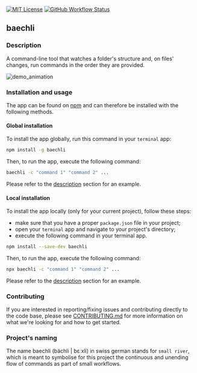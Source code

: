 [![MIT License](https://img.shields.io/badge/license-MIT-green.svg)](https://github.com/sofienekhiari/baechli/blob/main/LICENSE)
[![GitHub Workflow Status](https://img.shields.io/github/workflow/status/sofienekhiari/baechli/eslint?label=eslint)](https://github.com/sofienekhiari/baechli/actions/workflows/eslint.yml)

## baechli

### Description

A command-line tool that watches a folder's structure and, on files'
changes, run commands in the order they are provided.

![demo_animation](https://github.com/sofienekhiari/baechli/raw/main/demo/demo_animation.gif)

### Installation and usage

The app can be found on [npm](https://www.npmjs.com/package/baechli) and
can therefore be installed with the following methods.

#### Global installation

To install the app globally, run this command in your `terminal` app:

```bash
npm install -g baechli
```

Then, to run the app, execute the following command:

```bash
baechli -c "command 1" "command 2" ...
```

Please refer to the [description](#description) section for an example.

#### Local installation

To install the app locally (only for your current project), follow these steps:
- make sure that you have a proper `package.json` file in your project;
- open your `terminal` app and navigate to your project's directory;
- execute the following command in your terminal app.

```bash
npm install --save-dev baechli
```

Then, to run the app, execute the following command:

```bash
npx baechli -c "command 1" "command 2" ...
```

Please refer to the [description](#description) section for an example.

### Contributing

If you are interested in reporting/fixing issues and contributing
directly to the code base, please see
[CONTRIBUTING.md](https://github.com/sofienekhiari/baechli/blob/main/CONTRIBUTING.md)
for more information on what we're looking for and how to get started.

### Project's naming

The name baechli (bächli | bɛːxli) in swiss german stands for `small
river`, which is meant to symbolise for this project the continuous and
unending flow of commands as part of small workflows.
